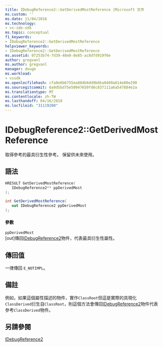 ```yaml
---
title: IDebugReference2::GetDerivedMostReference |Microsoft 文件
ms.custom: ''
ms.date: 11/04/2016
ms.technology:
- vs-ide-sdk
ms.topic: conceptual
f1_keywords:
- IDebugReference2::GetDerivedMostReference
helpviewer_keywords:
- IDebugReference2::GetDerivedMostReference
ms.assetid: 07253b74-7d39-48e0-8e85-ac8dfd919f6e
author: gregvanl
ms.author: gregvanl
manager: douge
ms.workload:
- vssdk
ms.openlocfilehash: cfa0e6b6755ea884b6dd9b6ba0409a614e80e290
ms.sourcegitcommit: 6a9d5bd75e50947659fd6c837111a6a547884e2a
ms.translationtype: MT
ms.contentlocale: zh-TW
ms.lasthandoff: 04/16/2018
ms.locfileid: "31119200"
---
```

# <a name="idebugreference2getderivedmostreference"></a>IDebugReference2::GetDerivedMostReference
取得參考的最具衍生性參考。 保留供未來使用。  
  
## <a name="syntax"></a>語法  
  
```cpp  
HRESULT GetDerivedMostReference(   
   IDebugReference2** ppDerivedMost  
);  
```  
  
```csharp  
int GetDerivedMostReference(   
   out IDebugReference2 ppDerivedMost  
);  
```  
  
#### <a name="parameters"></a>參數  
 `ppDerivedMost`  
 [out]傳回[IDebugReference2](../../../extensibility/debugger/reference/idebugreference2.md)物件，代表最具衍生性屬性。  
  
## <a name="return-value"></a>傳回值  
 一律傳回 `E_NOTIMPL`。  
  
## <a name="remarks"></a>備註  
 例如，如果這個屬性描述的物件，實作`ClassRoot`但這是實際的具現化`ClassDerived`衍生自`ClassRoot`，則這個方法會傳回[IDebugReference2](../../../extensibility/debugger/reference/idebugreference2.md)物件代表參考`ClassDerived`物件。  
  
## <a name="see-also"></a>另請參閱  
 [IDebugReference2](../../../extensibility/debugger/reference/idebugreference2.md)
